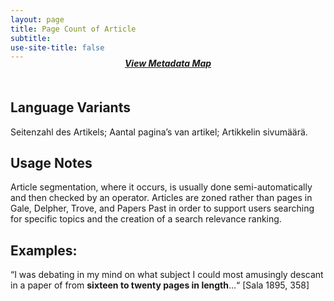 ```yaml
---
layout: page
title: Page Count of Article
subtitle:  
use-site-title: false
---
```


<h4 style="text-align:center;font-style:italic;margin-top:-20px;margin-bottom:50px;"><a href="../../maps/page-count-of-article">View Metadata Map</a></h4>

## Language Variants

Seitenzahl des Artikels; Aantal pagina’s van artikel; Artikkelin
sivumäärä.

## Usage Notes

Article segmentation, where it occurs, is usually done
semi-automatically and then checked by an operator. Articles are zoned
rather than pages in Gale, Delpher, Trove, and Papers Past in order to
support users searching for specific topics and the creation of a search
relevance ranking.

## Examples:

“I was debating in my mind on what subject I could most amusingly
    descant in a paper of from **sixteen to twenty pages in length**…“
    \[Sala 1895, 358\]
